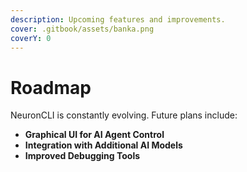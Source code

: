 ```yaml
---
description: Upcoming features and improvements.
cover: .gitbook/assets/banka.png
coverY: 0
---
```


# Roadmap

NeuronCLI is constantly evolving. Future plans include:

* **Graphical UI for AI Agent Control**
* **Integration with Additional AI Models**
* **Improved Debugging Tools**
